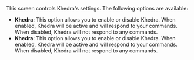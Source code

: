 This screen controls Khedra's settings. The following options are available:

- **Khedra**: This option allows you to enable or disable Khedra. When enabled, Khedra will be active and will respond to your commands. When disabled, Khedra will not respond to any commands.
- **Khedra**: This option allows you to enable or disable Khedra. When enabled, Khedra will be active and will respond to your commands. When disabled, Khedra will not respond to any commands.
